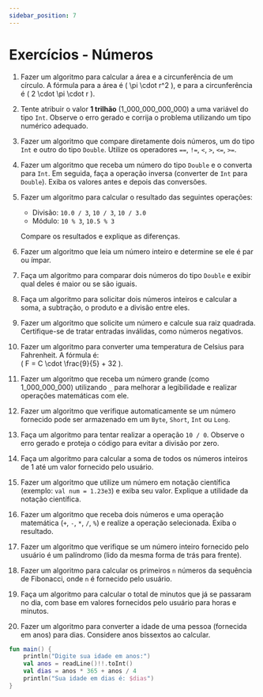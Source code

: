 ```yaml
---
sidebar_position: 7
---
```


# Exercícios - Números

1. Fazer um algoritmo para calcular a área e a circunferência de um círculo. A fórmula para a área é \( \pi \cdot r^2 \), e para a circunferência é \( 2 \cdot \pi \cdot r \).

2. Tente atribuir o valor **1 trilhão** (1_000_000_000_000) a uma variável do tipo `Int`. Observe o erro gerado e corrija o problema utilizando um tipo numérico adequado.

3. Fazer um algoritmo que compare diretamente dois números, um do tipo `Int` e outro do tipo `Double`. Utilize os operadores `==`, `!=`, `<`, `>`, `<=`, `>=`.

4. Fazer um algoritmo que receba um número do tipo `Double` e o converta para `Int`. Em seguida, faça a operação inversa (converter de `Int` para `Double`). Exiba os valores antes e depois das conversões.

5. Fazer um algoritmo para calcular o resultado das seguintes operações:
   - Divisão: `10.0 / 3`, `10 / 3`, `10 / 3.0`
   - Módulo: `10 % 3`, `10.5 % 3`
   
   Compare os resultados e explique as diferenças.

6. Fazer um algoritmo que leia um número inteiro e determine se ele é par ou ímpar.

7. Faça um algoritmo para comparar dois números do tipo `Double` e exibir qual deles é maior ou se são iguais.

8. Faça um algoritmo para solicitar dois números inteiros e calcular a soma, a subtração, o produto e a divisão entre eles.

9. Fazer um algoritmo que solicite um número e calcule sua raiz quadrada. Certifique-se de tratar entradas inválidas, como números negativos.

10. Fazer um algoritmo para converter uma temperatura de Celsius para Fahrenheit. A fórmula é:  
    \( F = C \cdot \frac{9}{5} + 32 \).

11. Fazer um algoritmo que receba um número grande (como 1_000_000_000) utilizando `_` para melhorar a legibilidade e realizar operações matemáticas com ele.

12. Fazer um algoritmo que verifique automaticamente se um número fornecido pode ser armazenado em um `Byte`, `Short`, `Int` ou `Long`.

13. Faça um algoritmo para tentar realizar a operação `10 / 0`. Observe o erro gerado e proteja o código para evitar a divisão por zero.

14. Faça um algoritmo para calcular a soma de todos os números inteiros de 1 até um valor fornecido pelo usuário.

15. Fazer um algoritmo que utilize um número em notação científica (exemplo: `val num = 1.23e3`) e exiba seu valor. Explique a utilidade da notação científica.

16. Fazer um algoritmo que receba dois números e uma operação matemática (`+`, `-`, `*`, `/`, `%`) e realize a operação selecionada. Exiba o resultado.

17. Fazer um algoritmo que verifique se um número inteiro fornecido pelo usuário é um palíndromo (lido da mesma forma de trás para frente).

18. Fazer um algoritmo para calcular os primeiros `n` números da sequência de Fibonacci, onde `n` é fornecido pelo usuário.

19. Faça um algoritmo para calcular o total de minutos que já se passaram no dia, com base em valores fornecidos pelo usuário para horas e minutos.

20. Fazer um algoritmo para converter a idade de uma pessoa (fornecida em anos) para dias. Considere anos bissextos ao calcular.

```kotlin
fun main() {
    println("Digite sua idade em anos:")
    val anos = readLine()!!.toInt()
    val dias = anos * 365 + anos / 4
    println("Sua idade em dias é: $dias")
}
